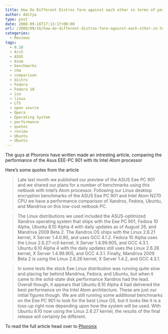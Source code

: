 ```yaml
---
title: How Do Different Distros fare against each other in terms of performance ?
author: Aditya
type: post
date: 2008-09-16T17:13:17+00:00
url: /2008/09/16/how-do-different-distros-fare-against-each-other-in-terms-of-performance/
categories:
  - Reviews
tags:
  - 8.10
  - Arch
  - ASUS
  - Atom
  - benchmarks
  - chm
  - comparison
  - distro
  - Fedora
  - Fedora 10
  - iso
  - linux
  - LTS
  - open source
  - Opera
  - Operating System
  - performance
  - quotes
  - review
  - Ubuntu
  - Ubuntu  
---
```

The guys at Phoronix have written made an intresting article, comparing the performance of the Asus EEE-PC 901 with its Intel Atom processor
  
Here&#8217;s some quotes from the article

> Late last month we published our preview of the ASUS Eee PC 901 and we shared our plans for a number of benchmarks using this netbook with Intel&#8217;s Atom processor. Following our Linux desktop encryption benchmarks of the ASUS Eee PC 901 and Intel Atom N270 CPU we have a performance comparison of Xandros, Fedora, Ubuntu, and Mandriva on this low-cost netbook PC.

> The Linux distributions we used included the ASUS-optimized Xandros operating system that ships with the Eee PC 901, Fedora 10 Alpha, Ubuntu 8.10 Alpha 4 with daily updates as of August 26, and Mandriva 2009 Beta 2. The Xandros OS ships with the Linux 2.6.21 kernel, X Server 1.4.0.90, and uses GCC 4.1.2. Fedora 10 Alpha uses the Linux 2.6.27-rc0 kernel, X Server 1.4.99.905, and GCC 4.3.1. Ubuntu 8.10 Alpha 4 with the daily updates still uses the Linux 2.6.26 kernel, X Server 1.4.99.905, and GCC 4.3.1. Finally, Mandriva 2009 Beta 2 is using the Linux 2.6.26 kernel, X Server 1.4.2, and GCC 4.3.1.

> In some tests the stock Eee Linux distribution was running quite slow and placing far behind Mandriva, Fedora, and Ubuntu, but when it came to the solid-state disk performance Xandros had the lead. Overall though, it appears that Ubuntu 8.10 Alpha 4 had delivered the best performance on the Intel Atom architecture. These are just our initial figures though. We are still running some additional benchmarks on the Eee PC 901 to look for the best Linux OS, but it looks like it is a toss-up right now depending upon how the system will be used. With Ubuntu 8.10 now using the Linux 2.6.27 kernel, the results of the final release will certainly be different.

To read the full article head over to [Phoronix][1]

 [1]: https://www.phoronix.com/scan.php?page=article&item=asus_eee_distros&num=1